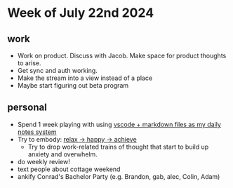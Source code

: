 # Week of July 22nd 2024

## work

- Work on product. Discuss with Jacob. Make space for product thoughts to arise.
- Get sync and auth working.
- Make the stream into a view instead of a place
- Maybe start figuring out beta program

## personal

- Spend 1 week playing with using [vscode + markdown files as my daily notes system](./digital-home.md)
- Try to embody: [relax -> happy -> achieve](./relax-happy-achieve.md)
  - Try to drop work-related trains of thought that start to build up anxiety and overwhelm.
- do weekly review!
- text people about cottage weekend
- ankify Conrad's Bachelor Party (e.g. Brandon, gab, alec, Colin, Adam)
